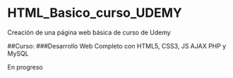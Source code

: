 # HTML_Basico_curso_UDEMY
Creación de una página web básica de curso de Udemy

##Curso:
###Desarrollo Web Completo con HTML5, CSS3, JS AJAX PHP y MySQL

En progreso
